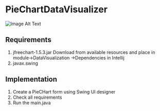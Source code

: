 # PieChartDataVisualizer


![Image Alt Text](https://github.com/YashL3616/PieChartDataVisualizer/blob/main/DataVisualization/PieCHart.png)

## Requirements
1. jfreechart-1.5.3.jar Download from available resources and place in module->DataVisualization ->Dependencies in Intellij
2. javax.swing

## Implementation
1. Create a PieCHart form using Swing UI designer
2. Check all requirements
3. Run the main.java


